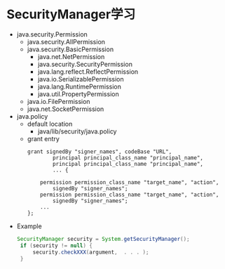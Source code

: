 # SecurityManager学习
- java.security.Permission
    - java.security.AllPermission
    - java.security.BasicPermission
        - java.net.NetPermission
        - java.security.SecurityPermission
        - java.lang.reflect.ReflectPermission
        - java.io.SerializablePermission
        - java.lang.RuntimePermission
        - java.util.PropertyPermission
    - java.io.FilePermission
    - java.net.SocketPermission
- java.policy
    - default location
        - java/lib/security/java.policy
    - grant entry
        ```text
        grant signedBy "signer_names", codeBase "URL",
                principal principal_class_name "principal_name",
                principal principal_class_name "principal_name",
                ... {

            permission permission_class_name "target_name", "action", 
                signedBy "signer_names";
            permission permission_class_name "target_name", "action", 
                signedBy "signer_names";
            ...
        };
        ```
- Example
    ```java
    SecurityManager security = System.getSecurityManager();
     if (security != null) {
         security.checkXXX(argument,  . . . );
     }
    ```
